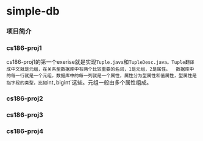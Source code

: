 # simple-db
### 项目简介
### cs186-proj1
cs186-proj1的第一个exerise就是实现`Tuple.java`和`TupleDesc.java。Tuple翻译成中文就是元组，在关系型数据库中有两个比较重要的名词，1是元组，2是属性。  数据库中的每一行就是一个元组，数据库中的每一列就是一个属性，属性分为型属性和值属性，型属性是指字段的类型，比如`int`,`bigint`这些。元组一般由多个属性组成。
### cs186-proj2
### cs186-proj3
### cs186-proj4
